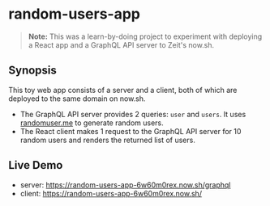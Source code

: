 # random-users-app

> **Note:** This was a learn-by-doing project to experiment with deploying a React app and a GraphQL API server to Zeit's now.sh.

## Synopsis

This toy web app consists of a server and a client, both of which are deployed to the same domain on now.sh.

- The GraphQL API server provides 2 queries: `user` and `users`. It uses [randomuser.me](https://randomuser.me/) to generate random users.
- The React client makes 1 request to the GraphQL API server for 10 random users and renders the returned list of users.

## Live Demo

- server: https://random-users-app-6w60m0rex.now.sh/graphql
- client: https://random-users-app-6w60m0rex.now.sh/
